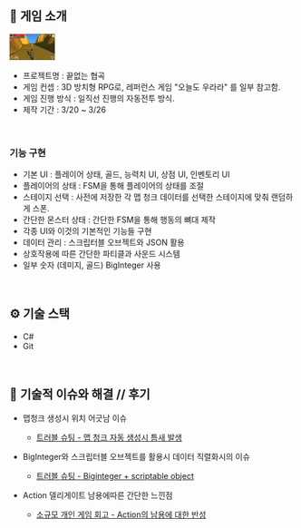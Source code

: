 ## 📝 게임 소개
<img src="https://github.com/Toaaaa/3D-Idle-Advanture/blob/f95cbb40c9e77ac6004fa8853463105ac3aa733e/gamepic.PNG?raw=true" width="80">

- 프로젝트명 : 끝없는 협곡
- 게임 컨셉 : 3D 방치형 RPG로, 레퍼런스 게임 "오늘도 우라라" 를 일부 참고함.
- 게임 진행 방식 : 일직선 진행의 자동전투 방식.
- 제작 기간 : 3/20 ~ 3/26

<br />

### 기능 구현
- 기본 UI : 플레이어 상태, 골드, 능력치 UI, 상점 UI, 인벤토리 UI
- 플레이어의 상태 : FSM을 통해 플레이어의 상태를 조절
- 스테이지 선택 : 사전에 저장한 각 맵 청크 데이터를 선택한 스테이지에 맞춰 랜덤하게 스폰.
- 간단한 몬스터 상태 : 간단한 FSM을 통해 행동의 뼈대 제작
- 각종 UI와 이것의 기본적인 기능들 구현
- 데이터 관리 : 스크립터블 오브젝트와 JSON 활용
- 상호작용에 따른 간단한 파티클과 사운드 시스템
- 일부 숫자 (데미지, 골드) BigInteger 사용


<br />

## ⚙ 기술 스택
- C#
- Git


<br />

## 🤔 기술적 이슈와 해결 // 후기
- 맵청크 생성시 위치 어긋남 이슈
    - [트러블 슈팅 - 맵 청크 자동 생성시 틈새 발생](https://toacode.tistory.com/37)
 
- BigInteger와 스크립터블 오브젝트를 활용시 데이터 직렬화시의 이슈
    - [트러블 슈팅 - Biginteger + scriptable object](https://toacode.tistory.com/39)
 
- Action 델리게이트 남용에따른 간단한 느낀점
    - [소규모 개인 게임 회고 - Action의 남용에 대한 반성](https://toacode.tistory.com/40)


<br />
